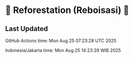 
# 🌳 Reforestation (Reboisasi) 🌲

## Last Updated

GitHub Actions time: Mon Aug 25 07:23:28 UTC 2025

Indonesia/Jakarta time: Mon Aug 25 14:23:28 WIB 2025
